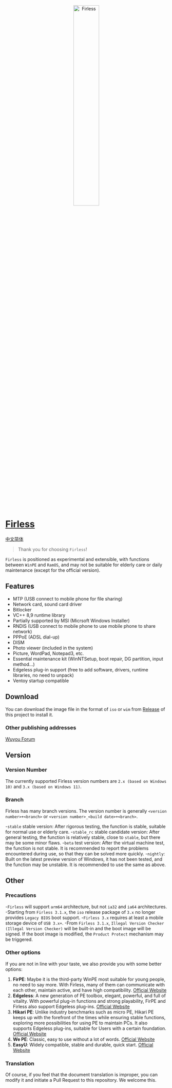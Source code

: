 <div align="center">
  <img src="Logo - Light- Square – 1.svg" alt="Firless" width="40%" />
</div>

# [Firless](https://firless.cc/)
[中文简体](./README.md)

> Thank you for choosing `Firless`!

`Firless` is positioned as experimental and extensible, with functions between `WinPE` and `RamOS`, and may not be suitable for elderly care or daily maintenance (except for the official version).

## Features
- MTP (USB connect to mobile phone for file sharing)
- Network card, sound card driver
- Bitlocker
- VC++ 8,9 runtime library
- Partially supported by MSI (Micrsoft Windows Installer)
- RNDIS (USB connect to mobile phone to use mobile phone to share network)
- PPPoE (ADSL dial-up)
- DISM
- Photo viewer (included in the system)
- Picture, WordPad, Notepad3, etc.
- Essential maintenance kit (WinNTSetup, boot repair, DG partition, input method...)
- Edgeless plug-in support (free to add software, drivers, runtime libraries, no need to unpack)
- Ventoy startup compatible

## Download
You can download the image file in the format of `iso` or `wim` from [Release](https://github.com/EdgelessPE/Firless/releases) of this project to install it.

### Other publishing addresses
[Wuyou Forum](http://bbs.wuyou.net/forum.php?mod=viewthread&tid=426094)

## Version

### Version Number
The currently supported Firless version numbers are `2.x (based on Windows 10)` and `3.x (based on Windows 11)`.

### Branch
Firless has many branch versions. The version number is generally `<version number>+<branch>` or `<version number>_<build date>+<branch>`.

-`stable` stable version: After rigorous testing, the function is stable, suitable for normal use or elderly care.
-`stable_rc` stable candidate version: After general testing, the function is relatively stable, close to `stable`, but there may be some minor flaws.
-`beta` test version: After the virtual machine test, the function is not stable. It is recommended to report the problems encountered during use, so that they can be solved more quickly.
-`nightly`: Built on the latest preview version of Windows, it has not been tested, and the function may be unstable. It is recommended to use the same as above.

## Other

### Precautions
-`Firless` will support `arm64` architecture, but not `ia32` and `ia64` architectures.
-Starting from `Firless 3.1.x`, the `iso` release package of `3.x` no longer provides `Legacy BIOS` boot support.
-`Firless 3.x` requires at least a mobile storage device of `USB 3.x+`.
-From `Firless 3.1.x`, `Illegal Version Checker (Illegal Version Checker)` will be built-in and the boot image will be signed. If the boot image is modified, the `Product Protect` mechanism may be triggered.

### Other options
If you are not in line with your taste, we also provide you with some better options:
1. **FirPE**: Maybe it is the third-party WinPE most suitable for young people, no need to say more. With Firless, many of them can communicate with each other, maintain active, and have high compatibility. [Official Website](https://firpe.cn/)
2. **Edgeless**: A new generation of PE toolbox, elegant, powerful, and full of vitality. With powerful plug-in functions and strong playability, FirPE and Firless also support Edgeless plug-ins. [Official Website](https://home.edgeless.top/)
3. **Hikari PE**: Unlike industry benchmarks such as micro PE, Hikari PE keeps up with the forefront of the times while ensuring stable functions, exploring more possibilities for using PE to maintain PCs. It also supports Edgeless plug-ins, suitable for Users with a certain foundation. [Official Website](https://hikaripe-sc.hikaricalyx.com/)
4. **We PE**: Classic, easy to use without a lot of words. [Official Website](http://www.wepe.com.cn/)
5. **EasyU**: Widely compatible, stable and durable, quick start. [Official Website](https://www.itsk.com/thread-417902-1-1.html)

### Translation
Of course, if you feel that the document translation is improper, you can modify it and initiate a Pull Request to this repository. We welcome this.
